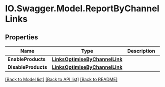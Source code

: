 # IO.Swagger.Model.ReportByChannelLinks
## Properties

Name | Type | Description | Notes
------------ | ------------- | ------------- | -------------
**EnableProducts** | [**LinksOptimiseByChannelLink**](LinksOptimiseByChannelLink.md) |  | [optional] 
**DisableProducts** | [**LinksOptimiseByChannelLink**](LinksOptimiseByChannelLink.md) |  | [optional] 

[[Back to Model list]](../README.md#documentation-for-models) [[Back to API list]](../README.md#documentation-for-api-endpoints) [[Back to README]](../README.md)

